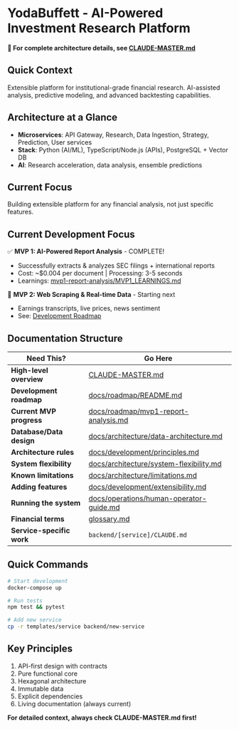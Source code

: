 # YodaBuffett - AI-Powered Investment Research Platform

**🚀 For complete architecture details, see [CLAUDE-MASTER.md](./CLAUDE-MASTER.md)**

## Quick Context
Extensible platform for institutional-grade financial research. AI-assisted analysis, predictive modeling, and advanced backtesting capabilities.

## Architecture at a Glance
- **Microservices**: API Gateway, Research, Data Ingestion, Strategy, Prediction, User services
- **Stack**: Python (AI/ML), TypeScript/Node.js (APIs), PostgreSQL + Vector DB
- **AI**: Research acceleration, data analysis, ensemble predictions

## Current Focus
Building extensible platform for any financial analysis, not just specific features.

## Current Development Focus
✅ **MVP 1: AI-Powered Report Analysis** - COMPLETE! 
- Successfully extracts & analyzes SEC filings + international reports
- Cost: ~$0.004 per document | Processing: 3-5 seconds
- Learnings: [mvp1-report-analysis/MVP1_LEARNINGS.md](./mvp1-report-analysis/MVP1_LEARNINGS.md)

🔬 **MVP 2: Web Scraping & Real-time Data** - Starting next
- Earnings transcripts, live prices, news sentiment
- See: [Development Roadmap](./docs/roadmap/README.md)

## Documentation Structure

| Need This? | Go Here |
|------------|---------|
| **High-level overview** | [CLAUDE-MASTER.md](./CLAUDE-MASTER.md) |
| **Development roadmap** | [docs/roadmap/README.md](./docs/roadmap/README.md) |
| **Current MVP progress** | [docs/roadmap/mvp1-report-analysis.md](./docs/roadmap/mvp1-report-analysis.md) |
| **Database/Data design** | [docs/architecture/data-architecture.md](./docs/architecture/data-architecture.md) |
| **Architecture rules** | [docs/development/principles.md](./docs/development/principles.md) |
| **System flexibility** | [docs/architecture/system-flexibility.md](./docs/architecture/system-flexibility.md) |
| **Known limitations** | [docs/architecture/limitations.md](./docs/architecture/limitations.md) |
| **Adding features** | [docs/development/extensibility.md](./docs/development/extensibility.md) |
| **Running the system** | [docs/operations/human-operator-guide.md](./docs/operations/human-operator-guide.md) |
| **Financial terms** | [glossary.md](./glossary.md) |
| **Service-specific work** | `backend/[service]/CLAUDE.md` |

## Quick Commands
```bash
# Start development
docker-compose up

# Run tests  
npm test && pytest

# Add new service
cp -r templates/service backend/new-service
```

## Key Principles
1. API-first design with contracts
2. Pure functional core
3. Hexagonal architecture
4. Immutable data
5. Explicit dependencies
6. Living documentation (always current)

**For detailed context, always check CLAUDE-MASTER.md first!**
